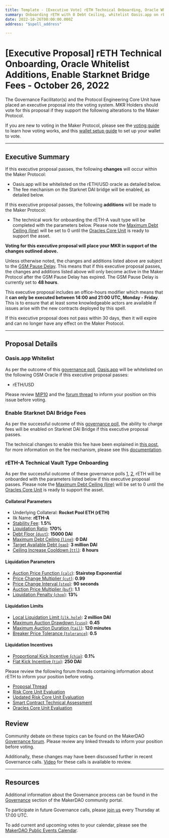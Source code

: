 ```yaml
---
title: Template - [Executive Vote] rETH Technical Onboarding, Oracle Whitelist Additions, Enable Starknet DAI Bridge Fees - October 26, 2022
summary: Onboarding rETH with 0 Debt Ceiling, whitelist Oasis.app on rETH/USD oracle, and add a fee structure to the Starknet DAI Bridge.
date: 2022-10-26T00:00:00.000Z
address: "$spell_address"

---
```

# [Executive Proposal] rETH Technical Onboarding, Oracle Whitelist Additions, Enable Starknet Bridge Fees - October 26, 2022

The Governance Facilitator(s) and the Protocol Engineering Core Unit have placed an executive proposal into the voting system. MKR Holders should vote for this proposal if they support the following alterations to the Maker Protocol.

If you are new to voting in the Maker Protocol, please see the [voting guide](https://community-development.makerdao.com/en/learn/governance/how-voting-works/) to learn how voting works, and this [wallet setup guide](https://community-development.makerdao.com/en/learn/governance/voting-setup/) to set up your wallet to vote.

---

## Executive Summary

If this executive proposal passes, the following **changes** will occur within the Maker Protocol:
- Oasis.app will be whitelisted on the rETH/USD oracle as detailed below.
- The fee mechanism on the Starknet DAI bridge will be enabled, as detailed below.

If this executive proposal passes, the following **additions** will be made to the Maker Protocol:
- The technical work for onboarding the rETH-A vault type will be completed with the parameters below. Please note the [Maximum Debt Ceiling (line)](https://manual.makerdao.com/module-index/module-dciam#maximum-debt-ceiling-line) will be set to 0 until the [Oracles Core Unit](https://mips.makerdao.com/mips/details/MIP39c2SP13) is ready to support the asset.


**Voting for this executive proposal will place your MKR in support of the changes outlined above.**

Unless otherwise noted, the changes and additions listed above are subject to the [GSM Pause Delay](https://manual.makerdao.com/parameter-index/core/param-gsm-pause-delay). This means that if this executive proposal passes, the changes and additions listed above will only become active in the Maker Protocol after the GSM Pause Delay has expired. The GSM Pause Delay is currently set to **48 hours**.

This executive proposal includes an office-hours modifier which means that it **can only be executed between 14:00 and 21:00 UTC, Monday - Friday**. This is to ensure that at least some knowledgeable actors are available if issues arise with the new contracts deployed by this spell.

If this executive proposal does not pass within 30 days, then it will expire and can no longer have any effect on the Maker Protocol.

---

## Proposal Details

### Oasis.app Whitelist

As per the outcome of this [governance poll](https://vote.makerdao.com/polling/QmZzFPFs#vote-breakdown), [Oasis.app](https://oasis.app/) will be whitelisted on the following OSM Oracle if this executive proposal passes:
* rETH/USD

Please review [MIP10](https://mips.makerdao.com/mips/details/MIP10) and the [forum thread]([://](https://forum.makerdao.com/t/mip10c9-sp31-proposal-to-whitelist-oasis-app-on-rethusd-oracle/18195)) to inform your position on this issue before voting.

### Enable Starknet DAI Bridge Fees

As per the successful outcome of this [governance poll](https://vote.makerdao.com/polling/QmbWkTvW#vote-breakdown), the ability to charge fees will be enabled on Starknet DAI Bridge if this executive proposal passes.

The technical changes to enable this fee have been explained in [this post](https://forum.makerdao.com/t/starknet-changes-for-2022-10-26-executive-spell/18468), for more information on the fee mechanism, please see this [documentation](https://docs.starknet.io/documentation/develop/L1-L2_Communication/messaging-mechanism/#l1-l2_message_fees).

### rETH-A Technical Vault Type Onboarding

As per the successful outcome of these governance polls [1](https://vote.makerdao.com/polling/QmfMswF2#poll-detail), [2](https://vote.makerdao.com/polling/QmS7dBuQ#poll-detail), rETH will be onboarded with the parameters listed below if this executive proposal passes. Please note the [Maximum Debt Ceiling (line)](https://manual.makerdao.com/module-index/module-dciam#maximum-debt-ceiling-line) will be set to 0 until the [Oracles Core Unit](https://mips.makerdao.com/mips/details/MIP39c2SP13) is ready to support the asset.

#### Collateral Parameters

* Underlying Collateral: **Rocket Pool ETH (rETH)**
* Ilk Name: **rETH-A**
* [Stability Fee](https://manual.makerdao.com/parameter-index/vault-risk/param-stability-fee): **1.5%**
* [Liquidation Ratio](https://manual.makerdao.com/parameter-index/vault-risk/param-liquidation-ratio): **170%**
* [Debt Floor (`dust`)](https://manual.makerdao.com/parameter-index/vault-risk/param-debt-floor): **15000 DAI**
* [Maximum Debt Ceiling (`line`)](https://manual.makerdao.com/module-index/module-dciam#maximum-debt-ceiling-line): **0 DAI**
* [Target Available Debt (`gap`)](https://manual.makerdao.com/module-index/module-dciam#target-available-debt-gap): **3 million DAI**
* [Ceiling Increase Cooldown (`ttl`)](https://manual.makerdao.com/module-index/module-dciam#ceiling-increase-cooldown-ttl): **8 hours**

#### Liquidation Parameters

* [Auction Price Function (`calc`)](https://manual.makerdao.com/parameter-index/collateral-auction/param-auction-price-function): **Stairstep Exponential**
* [Price Change Multiplier (`cut`)](https://manual.makerdao.com/parameter-index/collateral-auction/param-auction-price-function#cut): **0.99**
* [Price Change Interval (`step`)](https://manual.makerdao.com/parameter-index/collateral-auction/param-auction-price-function#step): **90 seconds**
* [Auction Price Multiplier (`buf`)](https://manual.makerdao.com/parameter-index/collateral-auction/param-auction-price-multiplier): **1.1**
* [Liquidation Penalty (`chop`)](https://manual.makerdao.com/parameter-index/vault-risk/param-liquidation-penalty): **13%**

#### Liquidation Limits

* [Local Liquidation Limit (`ilk.hole`)](https://manual.makerdao.com/parameter-index/collateral-auction/param-local-liquidation-limit): **2 million DAI**
* [Maximum Auction Drawdown (`cusp`)](https://manual.makerdao.com/parameter-index/collateral-auction/param-max-auction-drawdown): **0.45**
* [Maximum Auction Duration (`tail`)](https://manual.makerdao.com/parameter-index/collateral-auction/param-max-auction-duration): **120 minutes**
* [Breaker Price Tolerance (`tolerance`)](https://manual.makerdao.com/parameter-index/collateral-auction/param-breaker-price-tolerance): **0.5**

#### Liquidation Incentives

* [Proportional Kick Incentive (`chip`)](https://manual.makerdao.com/parameter-index/collateral-auction/param-proportional-kick-incentive): **0.1%**
* [Flat Kick Incentive (`tip`)](https://manual.makerdao.com/parameter-index/collateral-auction/param-flat-kick-incentive): **250 DAI**

Please review the following forum threads containing information about rETH to inform your position before voting.
* [Proposal Thread](https://forum.makerdao.com/t/reth-mip6-collateral-application/6881)
* [Risk Core Unit Evaluation](https://forum.makerdao.com/t/reth-collateral-onboarding-risk-evaluation/15286)
* [Updated Risk Core Unit Evaluation](https://forum.makerdao.com/t/reth-collateral-onboarding-risk-evaluation-update/18071)
* [Smart Contract Technical Assessment](https://forum.makerdao.com/t/reth-erc20-token-smart-contract-technical-assessment/12885)
* [Oracles Core Unit Evaluation](https://forum.makerdao.com/t/mip10c3-sp22-proposal-reth-oracle-collateral-onboarding-oracle-assessment/15564)

## Review

Community debate on these topics can be found on the MakerDAO [Governance forum](https://forum.makerdao.com/). Please review any linked threads to inform your position before voting.

Additionally, these changes may have been discussed further in recent Governance calls. [Video](https://www.youtube.com/playlist?list=PLLzkWCj8ywWNq5-90-Id6VPSsrk4OWVan) for these calls is available to review.

---

## Resources

Additional information about the Governance process can be found in the [Governance](https://community-development.makerdao.com/en/learn/governance) section of the MakerDAO community portal.

To participate in future Governance calls, please [join us](https://github.com/makerdao/community/tree/master/governance/governance-and-risk-meetings) every Thursday at 17:00 UTC.

To add current and upcoming votes to your calendar, please see the [MakerDAO Public Events Calendar](https://calendar.google.com/calendar/embed?src=makerdao.com_3efhm2ghipksegl009ktniomdk%40group.calendar.google.com&ctz=UTC&mode=week&showCalendars=0&showPrint=0).
